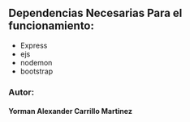 ## Dependencias Necesarias Para el funcionamiento:


* Express
* ejs
* nodemon
* bootstrap

### Autor:
#### Yorman Alexander Carrillo Martinez